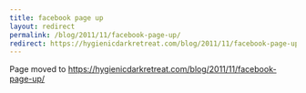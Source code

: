 ```yaml
---
title: facebook page up
layout: redirect
permalink: /blog/2011/11/facebook-page-up/
redirect: https://hygienicdarkretreat.com/blog/2011/11/facebook-page-up/
---
```


Page moved to <https://hygienicdarkretreat.com/blog/2011/11/facebook-page-up/>

